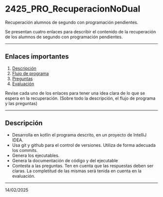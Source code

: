# 2425_PRO_RecuperacionNoDual
Recuperación alumnos de segundo con programación pendientes. 


Se presentan cuatro enlaces para describir el contenido de la recuperación de los alumnos de segundo con programación pendientes.

---

## Enlaces importantes

1. [Descripción](./Descripcion.md)
2. [Flujo de programa](./FlujoDePrograma.md)
3. [Preguntas](./Preguntas.md)
4. [Evaluación](./Evaluacion.md)

Revise cada uno de los enlaces para tener una idea clara de lo que se espera en la recuperación. (Sobre todo la descripción, el flujo de programa y las preguntas)

---

## Descripción
- Desarrolla en kotlin el programa descrito, en un proyecto de IntelliJ IDEA.
- Usa git y github para el control de versiones. Utiliza de forma adecuada los commits.
- Genera los ejecutables.
- Genera la documentación de código y del ejecutable
- Contesta a las preguntas. Ten en cuenta que las respuestas deben ser claras. La completitud de las mismas será tenida en cuenta en la evaluación.

---

14/02/2025
